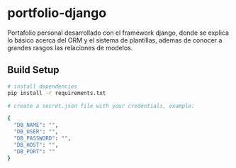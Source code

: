 # portfolio-django
Portafolio personal desarrollado con el framework django, donde se explica lo básico acerca del ORM y el sistema de plantillas, ademas de conocer a grandes rasgos las relaciones de modelos.

## Build Setup

``` bash
# install dependencies
pip install -r requirements.txt

# create a secret.json file with your credentials, example:

{
  "DB_NAME": "",
  "DB_USER": "",
  "DB_PASSWORD": "",
  "DB_HOST": "",
  "DB_PORT": ""
}

```
